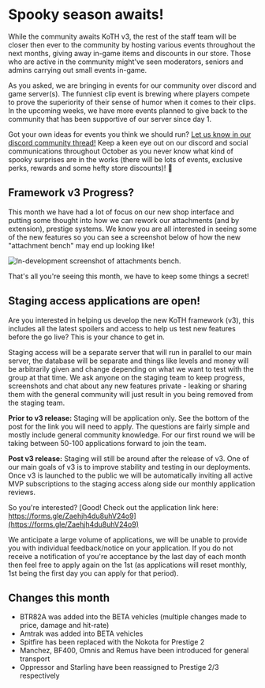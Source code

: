 [comment]: <>  (title:Community Update #2)
[comment]: <>  (author:Jack Cosens)
[comment]: <>  (description:September in a nutshell, spooky season awaits!)
[comment]: <>  (readtime:3)
[comment]: <>  (picture:https://cdn.discordapp.com/attachments/799042735948169236/1010146522878447686/FiveM_b2545_GTAProcess_2022-08-19_17-52-21.png)
[comment]: <>  (timestamp:2022-10-06T13:01:26.192Z)
[commend]: <>  (tag:CosmicV)

# Spooky season awaits!
While the community awaits KoTH v3, the rest of the staff team will be closer then ever to the community by hosting various events throughout the next months, giving away in-game items and discounts in our store. Those who are active in the community might've seen moderators, seniors and admins carrying out small events in-game.

As you asked, we are bringing in events for our community over discord and game server(s). The funniest clip event is brewing where players compete to prove the superiority of their sense of humor when it comes to their clips. In the upcoming weeks, we have more events planned to give back to the community that has been supportive of our server since day 1.

Got your own ideas for events you think we should run? [Let us know in our discord community thread!](https://discord.com/channels/793176002850193419/1021784071531135016) Keep a keen eye out on our discord and social communications throughout October as you never know what kind of spooky surprises are in the works (there will be lots of events, exclusive perks, rewards and some hefty store discounts)! 🎃

  

## Framework v3 Progress?

This month we have had a lot of focus on our new shop interface and putting some thought into how we can rework our attachments (and by extension), prestige systems.
We know you are all interested in seeing some of the new features so you can see a screenshot below of how the new "attachment bench" may end up looking like!

![In-development screenshot of attachments bench.](https://i.imgur.com/p9sDZWm.png)

That's all you're seeing this month, we have to keep some things a secret!

## Staging access applications are open!
Are you interested in helping us develop the new KoTH framework (v3), this includes all the latest spoilers and access to help us test new features before the go live? This is your chance to get in.

Staging access will be a separate server that will run in parallel to our main server, the database will be separate and things like levels and money will be arbitrarily given and change depending on what we want to test with the group at that time.
We ask anyone on the staging team to keep progress, screenshots and chat about any new features private - leaking or sharing them with the general community will just result in you being removed from the staging team.

**Prior to v3 release:** Staging will be application only. See the bottom of the post for the link you will need to apply. The questions are fairly simple and mostly include general community knowledge. For our first round we will be taking between 50-100 applications forward to join the team.

**Post v3 release:** Staging will still be around after the release of v3. One of our main goals of v3 is to improve stability and testing in our deployments. Once v3 is launched to the public we will be automatically inviting all active MVP subscriptions to the staging access along side our monthly application reviews.

So you're interested? [Good! Check out the application link here: https://forms.gle/Zaehjh4du8uhV24o9](https://forms.gle/Zaehjh4du8uhV24o9)

We anticipate a large volume of applications, we will be unable to provide you with individual feedback/notice on your application. If you do not receive a notification of you're acceptance by the last day of each month then feel free to apply again on the 1st (as applications will reset monthly, 1st being the first day you can apply for that period).

## Changes this month
- BTR82A was added into the BETA vehicles (multiple changes made to price, damage and hit-rate)
- Amtrak was added into BETA vehicles
- Spitfire has been replaced with the Nokota for Prestige 2
- Manchez, BF400, Omnis and Remus have been introduced for general transport
- Oppressor and Starling have been reassigned to Prestige 2/3 respectively